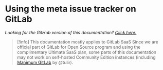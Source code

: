 # Using the meta issue tracker on GitLab

_Looking for the GitHub version of this documentation? [Click here.](../.github/ISSUE_TRACKER_USAGE.md)_

> [!info] This documentation mostly applies to GitLab SaaS
> Since we are official part of GitLab for Open Source program and using the complimentary Ultimate SaaS plan,
> some parts of this documentation may not work on self-hosted Community Edition instances (including
> [Manimum GitLab](https://mau.dev) by @tulir).
